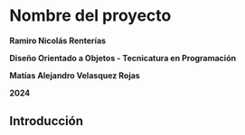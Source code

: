 # Nombre del proyecto

**Ramiro Nicolás Renterías**

**Diseño Orientado a Objetos - Tecnicatura en Programación**

**Matías Alejandro Velasquez Rojas**

**2024**

## Introducción
